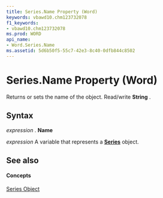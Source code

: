 ```yaml
---
title: Series.Name Property (Word)
keywords: vbawd10.chm123732078
f1_keywords:
- vbawd10.chm123732078
ms.prod: WORD
api_name:
- Word.Series.Name
ms.assetid: 5d6b50f5-55c7-42e3-8c40-0dfb844c8502
---
```



# Series.Name Property (Word)

Returns or sets the name of the object. Read/write  **String** .


## Syntax

 _expression_ . **Name**

 _expression_ A variable that represents a **[Series](series-object-word.md)** object.


## See also


#### Concepts


[Series Object](series-object-word.md)

